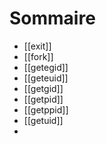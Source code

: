 # Sommaire
- [[exit]]
- [[fork]]
- [[getegid]]
- [[geteuid]]
- [[getgid]]
- [[getpid]]
- [[getppid]]
- [[getuid]]
- 